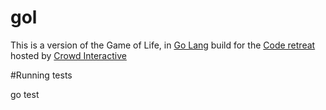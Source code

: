 gol
===

This is a version of the Game of Life, in [Go Lang](http://golang.org/) build for the [Code retreat](http://coderetreat.org/) hosted by [Crowd Interactive](http://crowdint.com)

#Running tests

go test
